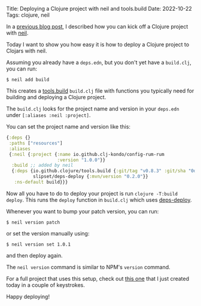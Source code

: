 Title: Deploying a Clojure project with neil and tools.build
Date: 2022-10-22
Tags: clojure, neil

In a [previous blog
post](https://blog.michielborkent.nl/new-clojure-project-quickstart.html), I
described how you can kick off a Clojure project with [neil](https://github.com/babashka/neil).

Today I want to show you how easy it is how to deploy a Clojure project to
Clojars with neil.

Assuming you already have a `deps.edn`, but you don't yet have a `build.clj`, you can run:

``` shell
$ neil add build
```

This creates a [tools.build](https://github.com/clojure/tools.build) `build.clj`
file with functions you typically need for building and deploying a Clojure
project.

The `build.clj` looks for the project name and version in your `deps.edn` under
`[:aliases :neil :project]`.

You can set the project name and version like this:

``` clojure
{:deps {}
 :paths ["resources"]
 :aliases
 {:neil {:project {:name io.github.clj-kondo/config-rum-rum
                   :version "1.0.0"}}
  :build ;; added by neil
  {:deps {io.github.clojure/tools.build {:git/tag "v0.8.3" :git/sha "0d20256"}
          slipset/deps-deploy {:mvn/version "0.2.0"}}
   :ns-default build}}}
```

Now all you have to do to deploy your project is run `clojure -T:build deploy`. This runs the `deploy` function in `build.clj` which uses
[deps-deploy](https://github.com/slipset/deps-deploy).

Whenever you want to bump your patch version, you can run:

``` shell
$ neil version patch
```

or set the version manually using:

``` shell
$ neil version set 1.0.1
```

and then deploy again.

The `neil version` command is similar to NPM's `version` command.

For a full project that uses this setup, check out [this
one](https://github.com/clj-kondo/clj-kondo.configs/tree/main/rum/rum) that I
just created today in a couple of keystrokes.

Happy deploying!
